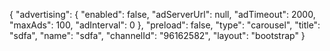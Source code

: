 {
    "advertising": {
        "enabled": false,
        "adServerUrl": null,
        "adTimeout": 2000,
        "maxAds": 100,
        "adInterval": 0
    },
    "preload": false,
    "type": "carousel",
    "title": "sdfa",
    "name": "sdfa",
    "channelId": "96162582",
    "layout": "bootstrap"
}